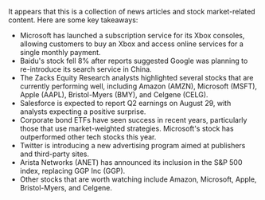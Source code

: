 It appears that this is a collection of news articles and stock market-related content. Here are some key takeaways:

* Microsoft has launched a subscription service for its Xbox consoles, allowing customers to buy an Xbox and access online services for a single monthly payment.
* Baidu's stock fell 8% after reports suggested Google was planning to re-introduce its search service in China.
* The Zacks Equity Research analysts highlighted several stocks that are currently performing well, including Amazon (AMZN), Microsoft (MSFT), Apple (AAPL), Bristol-Myers (BMY), and Celgene (CELG).
* Salesforce is expected to report Q2 earnings on August 29, with analysts expecting a positive surprise.
* Corporate bond ETFs have seen success in recent years, particularly those that use market-weighted strategies. Microsoft's stock has outperformed other tech stocks this year.
* Twitter is introducing a new advertising program aimed at publishers and third-party sites.
* Arista Networks (ANET) has announced its inclusion in the S&P 500 index, replacing GGP Inc (GGP).
* Other stocks that are worth watching include Amazon, Microsoft, Apple, Bristol-Myers, and Celgene.